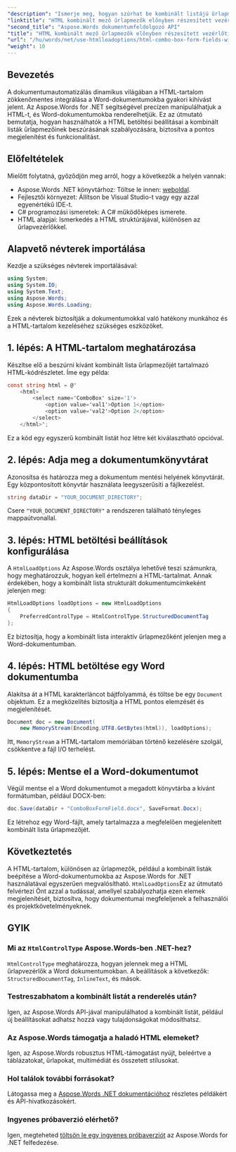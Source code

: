 ```yaml
---
"description": "Ismerje meg, hogyan szúrhat be kombinált listájú űrlapmezőket Word-dokumentumokba az Aspose.Words for .NET használatával. Ez a lépésenkénti útmutató a HTML betöltési lehetőségeit, az előnyben részesített vezérlőtípusokat és a zökkenőmentes dokumentumautomatizáláshoz szükséges speciális testreszabási tippeket ismerteti."
"linktitle": "HTML kombinált mező űrlapmezők előnyben részesített vezérlőtípusokkal"
"second_title": "Aspose.Words dokumentumfeldolgozó API"
"title": "HTML kombinált mező űrlapmezők előnyben részesített vezérlőtípusokkal"
"url": "/hu/words/net/use-htmlloadoptions/html-combo-box-form-fields-with-preferred-control-types/"
"weight": 10
---
```


## Bevezetés

A dokumentumautomatizálás dinamikus világában a HTML-tartalom zökkenőmentes integrálása a Word-dokumentumokba gyakori kihívást jelent. Az Aspose.Words for .NET segítségével precízen manipulálhatjuk a HTML-t, és Word-dokumentumokba renderelhetjük. Ez az útmutató bemutatja, hogyan használhatók a HTML betöltési beállításai a kombinált listák űrlapmezőinek beszúrásának szabályozására, biztosítva a pontos megjelenítést és funkcionalitást.

## Előfeltételek

Mielőtt folytatná, győződjön meg arról, hogy a következők a helyén vannak:

- Aspose.Words .NET könyvtárhoz: Töltse le innen: [weboldal](https://releases.aspose.com/words/net/). 
- Fejlesztői környezet: Állítson be Visual Studio-t vagy egy azzal egyenértékű IDE-t.  
- C# programozási ismeretek: A C# működőképes ismerete.  
- HTML alapjai: Ismerkedés a HTML struktúrájával, különösen az űrlapvezérlőkkel.  

## Alapvető névterek importálása

Kezdje a szükséges névterek importálásával:

```csharp
using System;
using System.IO;
using System.Text;
using Aspose.Words;
using Aspose.Words.Loading;
```

Ezek a névterek biztosítják a dokumentumokkal való hatékony munkához és a HTML-tartalom kezeléséhez szükséges eszközöket.

## 1. lépés: A HTML-tartalom meghatározása

Készítse elő a beszúrni kívánt kombinált lista űrlapmezőjét tartalmazó HTML-kódrészletet. Íme egy példa:

```csharp
const string html = @"
    <html>
        <select name='ComboBox' size='1'>
            <option value='val1'>Option 1</option>
            <option value='val2'>Option 2</option>
        </select>
    </html>";
```

Ez a kód egy egyszerű kombinált listát hoz létre két kiválasztható opcióval.

## 2. lépés: Adja meg a dokumentumkönyvtárat

Azonosítsa és határozza meg a dokumentum mentési helyének könyvtárát. Egy központosított könyvtár használata leegyszerűsíti a fájlkezelést.

```csharp
string dataDir = "YOUR_DOCUMENT_DIRECTORY";
```

Csere `"YOUR_DOCUMENT_DIRECTORY"` a rendszeren található tényleges mappaútvonallal.

## 3. lépés: HTML betöltési beállítások konfigurálása

A `HtmlLoadOptions` Az Aspose.Words osztálya lehetővé teszi számunkra, hogy meghatározzuk, hogyan kell értelmezni a HTML-tartalmat. Annak érdekében, hogy a kombinált lista strukturált dokumentumcímkeként jelenjen meg:

```csharp
HtmlLoadOptions loadOptions = new HtmlLoadOptions
{
    PreferredControlType = HtmlControlType.StructuredDocumentTag
};
```

Ez biztosítja, hogy a kombinált lista interaktív űrlapmezőként jelenjen meg a Word-dokumentumban.

## 4. lépés: HTML betöltése egy Word dokumentumba

Alakítsa át a HTML karakterláncot bájtfolyammá, és töltse be egy `Document` objektum. Ez a megközelítés biztosítja a HTML pontos elemzését és megjelenítését.

```csharp
Document doc = new Document(
    new MemoryStream(Encoding.UTF8.GetBytes(html)), loadOptions);
```

Itt, `MemoryStream` a HTML-tartalom memóriában történő kezelésére szolgál, csökkentve a fájl I/O terhelést.

## 5. lépés: Mentse el a Word-dokumentumot

Végül mentse el a Word dokumentumot a megadott könyvtárba a kívánt formátumban, például DOCX-ben:

```csharp
doc.Save(dataDir + "ComboBoxFormField.docx", SaveFormat.Docx);
```

Ez létrehoz egy Word-fájlt, amely tartalmazza a megfelelően megjelenített kombinált lista űrlapmezőjét.

## Következtetés

A HTML-tartalom, különösen az űrlapmezők, például a kombinált listák beépítése a Word-dokumentumokba az Aspose.Words for .NET használatával egyszerűen megvalósítható. `HtmlLoadOptions`Ez az útmutató felvértezi Önt azzal a tudással, amellyel szabályozhatja ezen elemek megjelenítését, biztosítva, hogy dokumentumai megfeleljenek a felhasználói és projektkövetelményeknek.

## GYIK

### Mi az `HtmlControlType` Aspose.Words-ben .NET-hez?
`HtmlControlType` meghatározza, hogyan jelennek meg a HTML űrlapvezérlők a Word dokumentumokban. A beállítások a következők: `StructuredDocumentTag`, `InlineText`, és mások.

### Testreszabhatom a kombinált listát a renderelés után?
Igen, az Aspose.Words API-jával manipulálhatod a kombinált listát, például új beállításokat adhatsz hozzá vagy tulajdonságokat módosíthatsz.

### Az Aspose.Words támogatja a haladó HTML elemeket?
Igen, az Aspose.Words robusztus HTML-támogatást nyújt, beleértve a táblázatokat, űrlapokat, multimédiát és összetett stílusokat.

### Hol találok további forrásokat?
Látogassa meg a [Aspose.Words .NET dokumentációhoz](https://reference.aspose.com/words/net/) részletes példákért és API-hivatkozásokért.

### Ingyenes próbaverzió elérhető?
Igen, megteheted [töltsön le egy ingyenes próbaverziót](https://releases.aspose.com/) az Aspose.Words for .NET felfedezése.